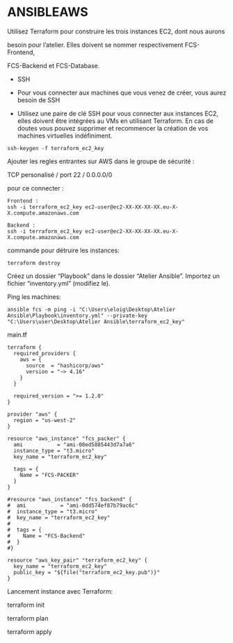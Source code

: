 # ANSIBLEAWS

Utilisez Terraform pour construire les trois instances EC2, dont nous aurons

besoin pour l’atelier. Elles doivent se nommer respectivement FCS-Frontend,

FCS-Backend et FCS-Database.

 - SSH

- Pour vous connecter aux machines que vous venez de créer, vous aurez besoin
de SSH
- Utilisez une paire de clé SSH pour vous connecter aux instances EC2, elles
doivent être intégrées au VMs en utilisant Terraform. En cas de doutes vous
pouvez supprimer et recommencer la création de vos machines virtuelles
indéfiniment.

``
ssh-keygen -f terraform_ec2_key
``

Ajouter les regles entrantes sur AWS dans le groupe de sécurité :

TCP personalisé / port 22 / 0.0.0.0/0

pour ce connecter :

```
Frontend :
ssh -i terraform_ec2_key ec2-user@ec2-XX-XX-XX-XX.eu-X-X.compute.amazonaws.com

Backend :
ssh -i terraform_ec2_key ec2-user@ec2-XX-XX-XX-XX.eu-X-X.compute.amazonaws.com
```

commande pour détruire les instances:

```
terraform destroy
```

Créez un dossier “Playbook” dans le dossier “Atelier Ansible”. Importez un fichier “inventory.yml” (modifiez le).

Ping les machines:

```
ansible fcs -m ping -i "C:\Users\eloig\Desktop\Atelier Ansible\Playbook\inventory.yml" --private-key "C:\Users\user\Desktop\Atelier Ansible\terraform_ec2_key"
```

main.tf

```
terraform {
  required_providers {
    aws = {
      source  = "hashicorp/aws"
      version = "~> 4.16"
    }
  }

  required_version = ">= 1.2.0"
}

provider "aws" {
  region = "us-west-2"
}

resource "aws_instance" "fcs_packer" {
  ami           = "ami-08ed5885443d7a7a6"
  instance_type = "t3.micro"
  key_name = "terraform_ec2_key"

  tags = {
    Name = "FCS-PACKER"
  }
}

#resource "aws_instance" "fcs_backend" {
#  ami           = "ami-0dd574ef87b79ac6c"
#  instance_type = "t3.micro"
#  key_name = "terraform_ec2_key"
#
#  tags = {
#    Name = "FCS-Backend"
#  }
#}

resource "aws_key_pair" "terraform_ec2_key" {
  key_name = "terraform_ec2_key"
  public_key = "${file("terraform_ec2_key.pub")}"
}
```

Lancement instance avec Terraform:

terraform init

terraform plan

terraform apply
